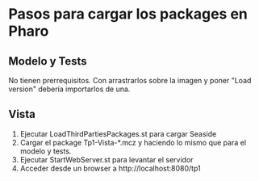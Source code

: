 # Pasos para cargar los packages en Pharo

## Modelo y Tests

No tienen prerrequisitos. Con arrastrarlos sobre la imagen y poner "Load version" debería importarlos de una.

## Vista

1) Ejecutar LoadThirdPartiesPackages.st para cargar Seaside
2) Cargar el package Tp1-Vista-*.mcz y haciendo lo mismo que para el modelo y tests.
3) Ejecutar StartWebServer.st para levantar el servidor
4) Acceder desde un browser a http://localhost:8080/tp1
